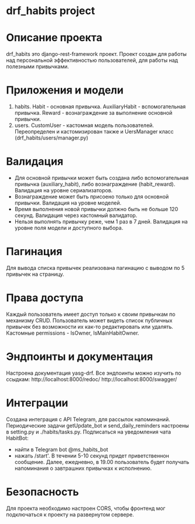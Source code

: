 # drf_habits project

# Описание проекта
drf_habits это django-rest-framework проект.
Проект создан для работы над персональной эффективностью пользователей, для работы над полезными привычками.

# Приложения и модели
1. habits.
   Habit - основная привычка.
   AuxiliaryHabit - вспомогательная привычка.
   Reward - вознаграждение за выполнение основной привычки.
2. users.
   CustomUser - кастомная модель пользователей.
   Переопределен и кастомизирован также и UersManager класс (drf_habits/users/manager.py)

# Валидация
- Для основной привычки может быть создана либо вспомогательная привычка (auxiliary_habit), 
  либо вознаграждение (habit_reward). Валидация на уровне сериализаторов.
- Вознаграждение может быть присоено только для основной привычки. Валидация на уровне моделей.
- Время выполнения новой привычки должно быть не больше 120 секунд. Валидация через кастомный валидатор.
- Нельзя выполнять привычку реже, чем 1 раз в 7 дней. Валидация на уровне поля модели и доступного выбора.

# Пагинация
Для вывода списка привычек реализована пагинацию с выводом по 5 привычек на страницу.

# Права доступа
Каждый пользователь имеет доступ только к своим привычкам по механизму CRUD.
Пользователь может видеть список публичных привычек без возможности их как-то редактировать или удалять.
Кастомные permissions - IsOwner, IsMainHabitOwner.

# Эндпоинты и документация
Настроена документация yasg-drf.
Все эндпоинты можно изучить по ссыдкам:
http://localhost:8000/redoc/
http://localhost:8000/swagger/

# Интеграции
Создана интеграция с API Telegram, для рассылок напоминаний.
Периодические задачи getUpdate_bot и send_daily_reminders настроены в setting.py и ./habits/tasks.py.
Подписаться на уведомления чата HabitBot:
- найти в Telegram bot @ms_habits_bot
- нажать /start'. 
  В течении 5-10 секунд придет приветственнон сообщение.
  Далее, ежедневно, в 19.00 пользователь будет получать напоминания о завтрашних привычках к исполнению.

# Безопасность
Для проекта необходимо настроен CORS, чтобы фронтенд мог подключаться к проекту на развернутом сервере.
